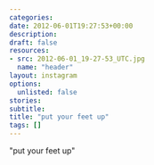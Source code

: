 ```yaml
---
categories:
date: 2012-06-01T19:27:53+00:00
description:
draft: false
resources:
- src: 2012-06-01_19-27-53_UTC.jpg
  name: "header"
layout: instagram
options:
  unlisted: false
stories:
subtitle:
title: "put your feet up"
tags: []
---
```


"put your feet up"

